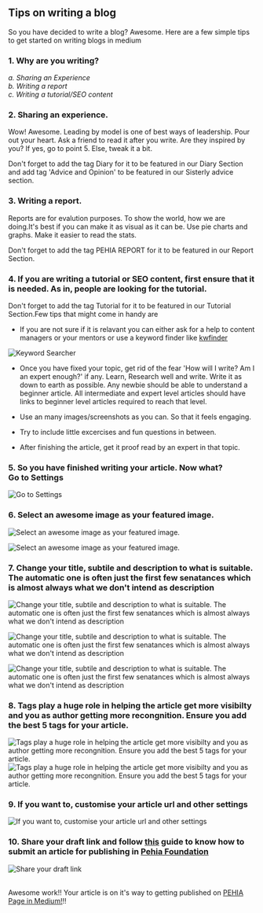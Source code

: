 ## Tips on writing a blog

So you have decided to write a blog? Awesome. Here are a few simple tips to get started on writing blogs in medium <br>

### 1. Why are you writing?

*a. Sharing an Experience <br>*
*b. Writing a report <br>*
*c. Writing a tutorial/SEO content<br>*

### 2. Sharing an experience.

Wow! Awesome. Leading by model is one of best ways of leadership. Pour out your heart. Ask a friend to read it after you write. Are they inspired by you? If yes, go to point 5. Else, tweak it a bit. <br>

Don't forget to add the tag Diary for it to be featured in our Diary Section and add tag 'Advice and Opinion' to be featured in our Sisterly advice section.

### 3. Writing a report.

Reports are for evalution purposes. To show the world, how we are doing.It's best if you can make it as visual as it can be. Use pie charts and graphs. Make it easier to read the stats.<br>

Don't forget to add the tag PEHIA REPORT for it to be featured in our Report Section.

### 4. If you are writing a tutorial or SEO content, first ensure that it is needed. As in, people are looking for the tutorial.

Don't forget to add the tag Tutorial for it to be featured in our Tutorial Section.Few tips that might come in handy are

*  If you are not sure if it is relavant you can either ask for a help to content managers or your mentors or use a keyword finder like [kwfinder](https://app.kwfinder.com/)<br>

![Keyword Searcher](https://github.com/pehia/handbooks_for_leads/blob/master/images/tips-on-writing-%20a-blog-1.png)

* Once you have fixed your topic, get rid of the fear 'How will I write? Am I an expert enough?' if any. Learn, Research well and write. Write it as down to earth as possible. Any newbie should be able to understand a beginner article. All intermediate and expert level articles should have links to beginner level articles required to reach that level.

* Use an many images/screenshots as you can. So that it feels engaging.

* Try to include little excercises and fun questions in between.

* After finishing the article, get it proof read by an expert in that topic.

### 5. So you have finished writing your article. Now what?<br> Go to Settings

![Go to Settings](https://github.com/pehia/handbooks_for_leads/blob/master/images/tips-on-writing-%20a-blog-2.png)

### 6. Select an awesome image as your featured image.

![Select an awesome image as your featured image.](https://github.com/pehia/handbooks_for_leads/blob/master/images/tips-on-writing-%20a-blog-3.png)

![Select an awesome image as your featured image.](https://github.com/pehia/handbooks_for_leads/blob/master/images/tips-on-writing-%20a-blog-4.png)

### 7. Change your title, subtile and description to what is suitable. The automatic one is often just the first few senatances which is almost always what we don't intend as description


![Change your title, subtile and description to what is suitable. The automatic one is often just the first few senatances which is almost always what we don't intend as description](https://github.com/pehia/handbooks_for_leads/blob/master/images/tips-on-writing-%20a-blog-5.png)


![Change your title, subtile and description to what is suitable. The automatic one is often just the first few senatances which is almost always what we don't intend as description](https://github.com/pehia/handbooks_for_leads/blob/master/images/tips-on-writing-%20a-blog-6.png)


![Change your title, subtile and description to what is suitable. The automatic one is often just the first few senatances which is almost always what we don't intend as description](https://github.com/pehia/handbooks_for_leads/blob/master/images/tips-on-writing-%20a-blog-7.png)

### 8. Tags play a huge role in helping the article get more visibilty and you as author getting more recongnition. Ensure you add the best 5 tags for your article.

![Tags play a huge role in helping the article get more visibilty and you as author getting more recongnition. Ensure you add the best 5 tags for your article.](https://github.com/pehia/handbooks_for_leads/blob/master/images/tips-on-writing-%20a-blog-8.png)
![Tags play a huge role in helping the article get more visibilty and you as author getting more recongnition. Ensure you add the best 5 tags for your article.](https://github.com/pehia/handbooks_for_leads/blob/master/images/tips-on-writing-%20a-blog-9.png)

### 9. If you want to, customise your article url and other settings
![If you want to, customise your article url and other settings](https://github.com/pehia/handbooks_for_leads/blob/master/images/tips-on-writing-%20a-blog-10.png)

### 10. Share your draft link and follow [this](https://github.com/pehia/handbooks_for_leads/blob/master/pehia-submit-article-in-medium.md) guide to know how to submit an article for publishing in [Pehia Foundation](https://medium.com/pehia-foundation)

![Share your draft link](https://github.com/pehia/handbooks_for_leads/blob/master/images/tips-on-writing-%20a-blog-11.png)

<br>Awesome work!! Your article is on it's way to getting published on [PEHIA Page in Medium!](https://medium.com/pehia-foundation)!!